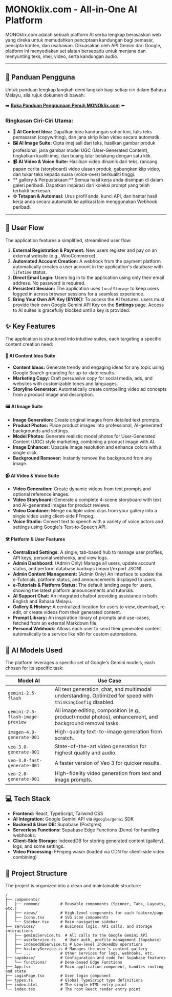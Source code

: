 # MONOklix.com - All-in-One AI Platform

MONOklix.com adalah sebuah platform AI serba lengkap berasaskan web yang direka untuk memudahkan penciptaan kandungan bagi pemasar, pencipta konten, dan usahawan. Dikuasakan oleh API Gemini dari Google, platform ini menyediakan set alatan bersepadu untuk menjana dan menyunting teks, imej, video, serta kandungan audio.

---

## 📖 **Panduan Pengguna**

Untuk panduan lengkap langkah demi langkah bagi setiap ciri dalam Bahasa Melayu, sila rujuk dokumen di bawah:

➡️ **[Buka Panduan Penggunaan Penuh MONOklix.com](./PANDUAN_PENGGUNAAN.md)** ⬅️

### **Ringkasan Ciri-Ciri Utama:**

*   **📝 AI Content Idea:** Dapatkan idea kandungan sohor kini, tulis teks pemasaran (copywriting), dan jana skrip iklan video secara automatik.
*   **🖼️ AI Image Suite:** Cipta imej asli dari teks, hasilkan gambar produk profesional, jana gambar model UGC (User-Generated Content), tingkatkan kualiti imej, dan buang latar belakang dengan satu klik.
*   **📹 AI Video & Voice Suite:** Hasilkan video dinamik dari teks, rancang papan cerita (storyboard) video ulasan produk, gabungkan klip video, dan tukar teks kepada suara (voice-over) berkualiti tinggi.
*   ** gallery & Perpustakaan:** Semua hasil kerja anda disimpan di dalam galeri peribadi. Dapatkan inspirasi dari koleksi prompt yang telah terbukti berkesan.
*   **⚙️ Tetapan & Automasi:** Urus profil anda, kunci API, dan hantar hasil kerja anda secara automatik ke aplikasi lain menggunakan Webhook peribadi.

---

## 🚀 User Flow

The application features a simplified, streamlined user flow:

1.  **External Registration & Payment:** New users register and pay on an external website (e.g., WooCommerce).
2.  **Automated Account Creation:** A webhook from the payment platform automatically creates a user account in the application's database with `lifetime` status.
3.  **Direct Email Login:** Users log in to the application using only their email address. No password is required.
4.  **Persistent Session:** The application uses `localStorage` to keep users logged in across browser sessions for a seamless experience.
5.  **Bring Your Own API Key (BYOK):** To access the AI features, users must provide their own Google Gemini API Key on the **Settings** page. Access to AI suites is gracefully blocked until a key is provided.

## ✨ Key Features

The application is structured into intuitive suites, each targeting a specific content creation need:

#### 📝 **AI Content Idea Suite**
- **Content Ideas:** Generate trendy and engaging ideas for any topic using Google Search grounding for up-to-date results.
- **Marketing Copy:** Craft persuasive copy for social media, ads, and websites with customizable tones and languages.
- **Storyline Generator:** Automatically create compelling video ad concepts from a product image and description.

#### 🖼️ **AI Image Suite**
- **Image Generation:** Create original images from detailed text prompts.
- **Product Photos:** Place product images into professional, AI-generated backgrounds and settings.
- **Model Photos:** Generate realistic model photos for User-Generated Content (UGC) style marketing, combining a product image with AI.
- **Image Enhancer:** Upscale image resolution and enhance colors with a single click.
- **Background Remover:** Instantly remove the background from any image.

#### 📹 **AI Video & Voice Suite**
- **Video Generation:** Create dynamic videos from text prompts and optional reference images.
- **Video Storyboard:** Generate a complete 4-scene storyboard with text and AI-generated images for product reviews.
- **Video Combiner:** Merge multiple video clips from your gallery into a single video using client-side FFmpeg.
- **Voice Studio:** Convert text to speech with a variety of voice actors and settings using Google's Text-to-Speech API.

#### 🛠️ **Platform & User Features**
- **Centralized Settings:** A single, tab-based hub to manage user profiles, API keys, personal webhooks, and view logs.
- **Admin Dashboard:** (Admin Only) Manage all users, update account status, and perform database backups (import/export JSON).
- **Admin Content Management:** (Admin Only) An interface to update the e-Tutorials, platform status, and announcements displayed to users.
- **e-Tutorials & Platform Status:** The default landing page for users, showing the latest platform announcements and tutorials.
- **AI Support Chat:** An integrated chatbot providing assistance in both English and Bahasa Melayu.
- **Gallery & History:** A centralized location for users to view, download, re-edit, or create videos from their generated content.
- **Prompt Library:** An inspiration library of prompts and use-cases, fetched from an external Markdown file.
- **Personal Webhook:** Allows each user to send their generated content automatically to a service like n8n for custom automations.

## 🤖 AI Models Used

The platform leverages a specific set of Google's Gemini models, each chosen for its specific task:

| Model AI                         | Use Case                                                                                                    |
| -------------------------------- | ----------------------------------------------------------------------------------------------------------- |
| `gemini-2.5-flash`               | All text generation, chat, and multimodal understanding. Optimized for speed with `thinkingConfig` disabled.  |
| `gemini-2.5-flash-image-preview` | All image editing, composition (e.g., product/model photos), enhancement, and background removal tasks.       |
| `imagen-4.0-generate-001`        | High-quality text-to-image generation from scratch.                                                         |
| `veo-3.0-generate-001`           | State-of-the-art video generation for highest quality and audio.                                            |
| `veo-3.0-fast-generate-001`      | A faster version of Veo 3 for quicker results.                                                              |
| `veo-2.0-generate-001`           | High-fidelity video generation from text and image prompts.                                                 |


## 💻 Tech Stack

- **Frontend:** React, TypeScript, Tailwind CSS
- **AI Integration:** Google Gemini API via `@google/genai` SDK
- **Backend & User DB:** Supabase (Postgres)
- **Serverless Functions:** Supabase Edge Functions (Deno) for handling webhooks.
- **Client-Side Storage:** IndexedDB for storing generated content (gallery), logs, and some settings.
- **Video Processing:** FFmpeg.wasm (loaded via CDN for client-side video combining)

## 📂 Project Structure

The project is organized into a clean and maintainable structure:

```
/
├── components/
│   ├── common/         # Reusable components (Spinner, Tabs, Layouts, etc.)
│   ├── views/          # High-level components for each feature/page
│   ├── Icons.tsx       # SVG icon components
│   └── Sidebar.tsx     # Main navigation sidebar
├── services/           # Business logic, API calls, and storage interactions
│   ├── geminiService.ts  # All calls to the Google Gemini API
│   ├── userService.ts    # User auth, profile management (Supabase)
│   ├── indexedDBService.ts # Low-level IndexedDB operations
│   ├── historyService.ts # Manages the user's content gallery
│   └── ...             # Other services for logs, webhooks, etc.
├── supabase/           # Configuration and code for Supabase features
│   └── functions/      # Deno-based Edge Functions
├── App.tsx             # Main application component, handles routing and state
├── LoginPage.tsx       # User login component
├── types.ts            # Global TypeScript type definitions
├── index.html          # The single HTML entry point
└── index.tsx           # The root React render entry point
```